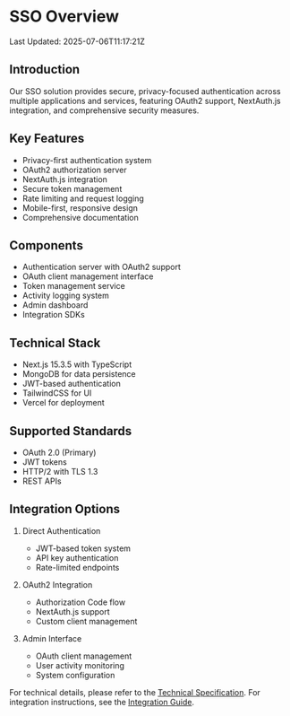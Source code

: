 # SSO Overview

Last Updated: 2025-07-06T11:17:21Z

## Introduction
Our SSO solution provides secure, privacy-focused authentication across multiple applications and services, featuring OAuth2 support, NextAuth.js integration, and comprehensive security measures.

## Key Features
- Privacy-first authentication system
- OAuth2 authorization server
- NextAuth.js integration
- Secure token management
- Rate limiting and request logging
- Mobile-first, responsive design
- Comprehensive documentation

## Components
- Authentication server with OAuth2 support
- OAuth client management interface
- Token management service
- Activity logging system
- Admin dashboard
- Integration SDKs

## Technical Stack
- Next.js 15.3.5 with TypeScript
- MongoDB for data persistence
- JWT-based authentication
- TailwindCSS for UI
- Vercel for deployment

## Supported Standards
- OAuth 2.0 (Primary)
- JWT tokens
- HTTP/2 with TLS 1.3
- REST APIs

## Integration Options
1. Direct Authentication
   - JWT-based token system
   - API key authentication
   - Rate-limited endpoints

2. OAuth2 Integration
   - Authorization Code flow
   - NextAuth.js support
   - Custom client management

3. Admin Interface
   - OAuth client management
   - User activity monitoring
   - System configuration

For technical details, please refer to the [Technical Specification](technical-spec.md).
For integration instructions, see the [Integration Guide](integration-guide.md).
